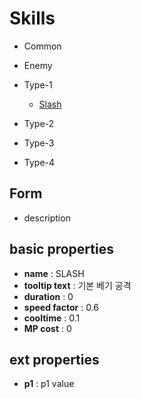 Skills
====

* Common

* Enemy

* Type-1
  * [Slash](https://github.com/SubwayRocketTeam/game/blob/master/doc/skill/type1/slash.md)
* Type-2
* Type-3
* Type-4

Form
----

* description

basic properties
----
* __name__ : SLASH
* __tooltip text__ : 기본 베기 공격
* __duration__ : 0
* __speed factor__ : 0.6
* __cooltime__ : 0.1
* __MP cost__ : 0

ext properties
----
* __p1__ : p1 value
